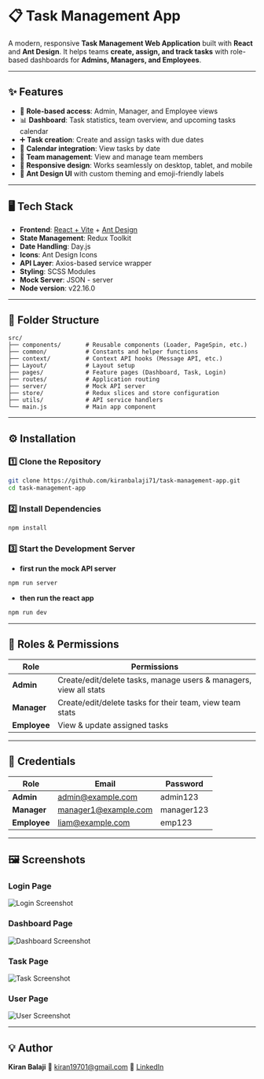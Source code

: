 # 📋 Task Management App

A modern, responsive **Task Management Web Application** built with **React** and **Ant Design**.
It helps teams **create, assign, and track tasks** with role-based dashboards for **Admins, Managers, and Employees**.

---

## ✨ Features

- 🔐 **Role-based access**: Admin, Manager, and Employee views
- 📊 **Dashboard**: Task statistics, team overview, and upcoming tasks calendar
- ➕ **Task creation**: Create and assign tasks with due dates
- 📅 **Calendar integration**: View tasks by date
- 👥 **Team management**: View and manage team members
- 📱 **Responsive design**: Works seamlessly on desktop, tablet, and mobile
- 🎨 **Ant Design UI** with custom theming and emoji-friendly labels

---

## 🖥️ Tech Stack

- **Frontend**: [React + Vite](https://vite.dev/guide/) + [Ant Design](https://ant.design/)
- **State Management**: Redux Toolkit
- **Date Handling**: Day.js
- **Icons**: Ant Design Icons
- **API Layer**: Axios-based service wrapper
- **Styling**: SCSS Modules
- **Mock Server**: JSON - server
- **Node version**: v22.16.0

---

## 📂 Folder Structure

```
src/
├── components/       # Reusable components (Loader, PageSpin, etc.)
├── common/           # Constants and helper functions
├── context/          # Context API hooks (Message API, etc.)
├── Layout/           # Layout setup
├── pages/            # Feature pages (Dashboard, Task, Login)
├── routes/           # Application routing
├── server/           # Mock API server
├── store/            # Redux slices and store configuration
├── utils/            # API service handlers
└── main.js           # Main app component
```

---

## ⚙️ Installation

### 1️⃣ Clone the Repository

```bash
git clone https://github.com/kiranbalaji71/task-management-app.git
cd task-management-app
```

### 2️⃣ Install Dependencies

```bash
npm install
```

### 3️⃣ Start the Development Server

- **first run the mock API server**

```cmd
npm run server
```

- **then run the react app**

```cmd
npm run dev
```

---

## 🔑 Roles & Permissions

| Role         | Permissions                                                       |
| ------------ | ----------------------------------------------------------------- |
| **Admin**    | Create/edit/delete tasks, manage users & managers, view all stats |
| **Manager**  | Create/edit/delete tasks for their team, view team stats          |
| **Employee** | View & update assigned tasks                                      |

---

## 🔑 Credentials

| Role         | Email                | Password   |
| ------------ | -------------------- | ---------- |
| **Admin**    | admin@example.com    | admin123   |
| **Manager**  | manager1@example.com | manager123 |
| **Employee** | liam@example.com     | emp123     |

---

## 🖼️ Screenshots

### Login Page

![Login Screenshot](docs/login.jpeg)

### Dashboard Page

![Dashboard Screenshot](docs/dashboard.jpeg)

### Task Page

![Task Screenshot](docs/task.jpeg)

### User Page

![User Screenshot](docs/user.jpeg)

---

## 💡 Author

**Kiran Balaji**
📧 [kiran19701@gmail.com](mailto:kiran19701@gmail.com)
🔗 [LinkedIn](https://www.linkedin.com/in/kiran-balaji/)
